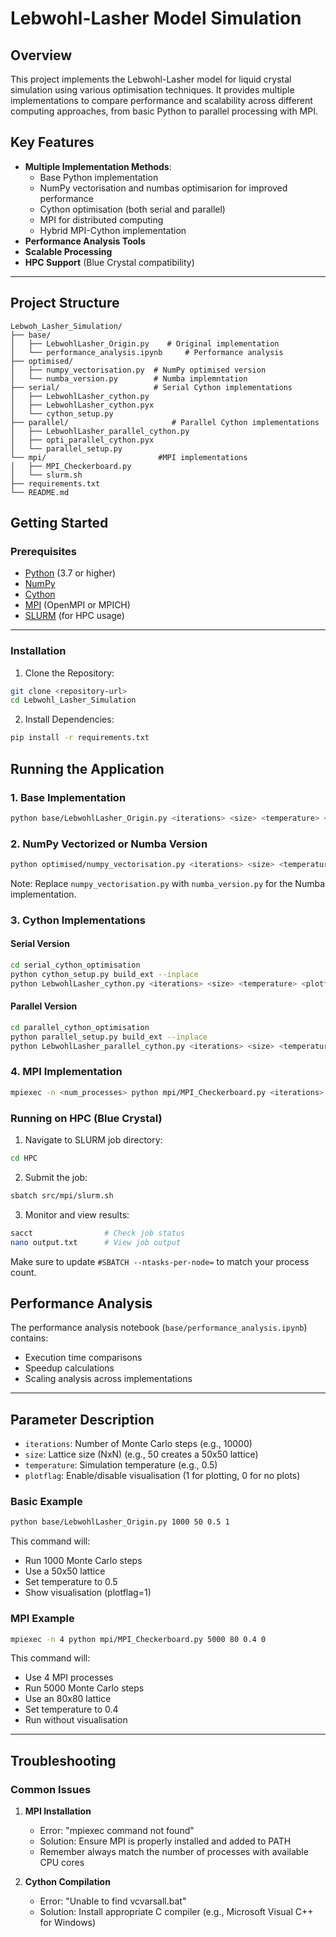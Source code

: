 # Lebwohl-Lasher Model Simulation

## Overview
This project implements the Lebwohl-Lasher model for liquid crystal simulation using various optimisation techniques. It provides multiple implementations to compare performance and scalability across different computing approaches, from basic Python to parallel processing with MPI.

## Key Features
- **Multiple Implementation Methods**:
  - Base Python implementation
  - NumPy vectorisation and numbas optimisarion for improved performance
  - Cython optimisation (both serial and parallel)
  - MPI for distributed computing
  - Hybrid MPI-Cython implementation
- **Performance Analysis Tools**
- **Scalable Processing**
- **HPC Support** (Blue Crystal compatibility)

---
## Project Structure
```
Lebwoh_Lasher_Simulation/
├── base/
│   ├── LebwohlLasher_Origin.py    # Original implementation
│   └── performance_analysis.ipynb     # Performance analysis
├── optimised/
│   ├── numpy_vectorisation.py  # NumPy optimised version
│   └── numba_version.py        # Numba implemntation
├── serial/                     # Serial Cython implementations
│   ├── LebwohlLasher_cython.py
│   ├── LebwohlLasher_cython.pyx
│   └── cython_setup.py
├── parallel/                       # Parallel Cython implementations
│   ├── LebwohlLasher_parallel_cython.py
│   ├── opti_parallel_cython.pyx
│   └── parallel_setup.py
└── mpi/                         #MPI implementations
│   ├── MPI_Checkerboard.py
│   └── slurm.sh
├── requirements.txt
└── README.md
```

## Getting Started

### Prerequisites
- [Python](https://www.python.org/downloads/) (3.7 or higher)
- [NumPy](https://numpy.org/install/)
- [Cython](https://cython.org/#download)
- [MPI](https://www.open-mpi.org/software/ompi/v4.1/) (OpenMPI or MPICH)
- [SLURM](https://slurm.schedmd.com/download.html) (for HPC usage)

---

### Installation

1. Clone the Repository:
```bash
git clone <repository-url>
cd Lebwohl_Lasher_Simulation
```

2. Install Dependencies:
```bash
pip install -r requirements.txt
```

## Running the Application

### 1. Base Implementation
```bash
python base/LebwohlLasher_Origin.py <iterations> <size> <temperature> <plotflag>
```

### 2. NumPy Vectorized or Numba Version
```bash
python optimised/numpy_vectorisation.py <iterations> <size> <temperature> <plotflag>
```
Note: Replace `numpy_vectorisation.py` with `numba_version.py` for the Numba implementation.

### 3. Cython Implementations

#### Serial Version
```bash
cd serial_cython_optimisation
python cython_setup.py build_ext --inplace
python LebwohlLasher_cython.py <iterations> <size> <temperature> <plotflag>
```

#### Parallel Version
```bash
cd parallel_cython_optimisation
python parallel_setup.py build_ext --inplace
python LebwohlLasher_parallel_cython.py <iterations> <size> <temperature> <plotflag>
```

### 4. MPI Implementation
```bash
mpiexec -n <num_processes> python mpi/MPI_Checkerboard.py <iterations> <size> <temperature> <plotflag>
```

### Running on HPC (Blue Crystal)

1. Navigate to SLURM job directory:
```bash
cd HPC
```

2. Submit the job:
```bash
sbatch src/mpi/slurm.sh
```

3. Monitor and view results:

```bash
sacct                # Check job status
nano output.txt      # View job output
```

Make sure to update `#SBATCH --ntasks-per-node=` to match your process count.

## Performance Analysis
The performance analysis notebook (`base/performance_analysis.ipynb`) contains:
- Execution time comparisons
- Speedup calculations
- Scaling analysis across implementations

---

## Parameter Description
- `iterations`: Number of Monte Carlo steps (e.g., 10000)
- `size`: Lattice size (NxN) (e.g., 50 creates a 50x50 lattice)
- `temperature`: Simulation temperature (e.g., 0.5)
- `plotflag`: Enable/disable visualisation (1 for plotting, 0 for no plots)

### Basic Example
```bash
python base/LebwohlLasher_Origin.py 1000 50 0.5 1
```
This command will:

- Run 1000 Monte Carlo steps
- Use a 50x50 lattice
- Set temperature to 0.5
- Show visualisation (plotflag=1)

### MPI Example

``` bash
mpiexec -n 4 python mpi/MPI_Checkerboard.py 5000 80 0.4 0
```
This command will:
- Use 4 MPI processes
- Run 5000 Monte Carlo steps
- Use an 80x80 lattice
- Set temperature to 0.4
- Run without visualisation


---
## Troubleshooting

### Common Issues
1. **MPI Installation**
   - Error: "mpiexec command not found"
   - Solution: Ensure MPI is properly installed and added to PATH
   - Remember always match the number of processes with available CPU cores

2. **Cython Compilation**
   - Error: "Unable to find vcvarsall.bat"
   - Solution: Install appropriate C compiler (e.g., Microsoft Visual C++ for Windows)


